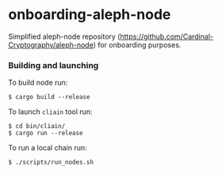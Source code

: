 # onboarding-aleph-node

Simplified aleph-node repository (https://github.com/Cardinal-Cryptography/aleph-node) for onboarding purposes.

### Building and launching

To build node run:
```shell
$ cargo build --release
```

To launch `cliain` tool run:
```shell
$ cd bin/cliain/
$ cargo run --release
```

To run a local chain run:
```shell
$ ./scripts/run_nodes.sh
```
